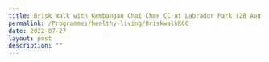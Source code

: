 ```yaml
---
title: Brisk Walk with Kembangan Chai Chee CC at Labrador Park (28 Aug 2022)
permalink: /Programmes/healthy-living/BriskwalkKCC
date: 2022-07-27
layout: post
description: ""
---
```

